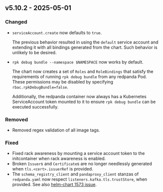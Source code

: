 ## v5.10.2 - 2025-05-01
### Changed
* `serviceAccount.create` now defaults to `true`.

  The previous behavior resulted in using the `default` service account and
  extending it with all bindings generated from the chart. Such behavior is
  unlikely to be desired.
* `rpk debug bundle --namespace $NAMESPACE` now works by default.

  The chart now creates a set of `Roles` and `RoleBindings` that satisfy the
  requirements of running `rpk debug bundle` from any redpanda Pod. These
  permissions may be disabled by specifying `rbac.rpkDebugBundle=false`.

  Additionally, the redpanda container now always has a Kubernetes
  ServiceAccount token mounted to it to ensure `rpk debug bundle` can be
  executed successfully.
### Removed
* Removed regex validation of all image tags.
### Fixed
* Fixed rack awareness by mounting a service account token to the initcontainer when rack awareness is enabled.
* Broken `Issuer`s and `Certificate`s are no longer needlessly generated when `tls.<cert>.issuerRef` is provided.
* The `schema_registry_client` and `pandaproxy_client` stanzas of `redpanda.yaml`
  now respect `listeners.kafka.tls.trustStore`, when provided.
  See also [helm-chart 1573 issue](https://github.com/redpanda-data/helm-charts/issues/1573).

